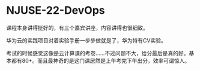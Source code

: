 # NJUSE-22-DevOps

课程本身讲得挺好的，有三个嘉宾讲座，内容讲得也很细致。

华为云的实践项目对着实验手册一步步做就是了，华为特有CV实验。

考试的时候感觉这像是云计算课的考卷……不过问题不大，给分最后是真的好。基本都有80+。而且最神奇的是这门课居然是上午考完下午出分，效率可谓惊人。